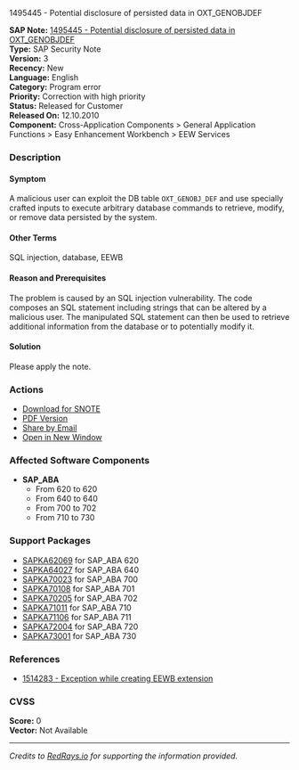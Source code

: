 1495445 - Potential disclosure of persisted data in OXT_GENOBJDEF

**SAP Note:** [1495445 - Potential disclosure of persisted data in OXT_GENOBJDEF](https://me.sap.com/notes/0001495445)  
**Type:** SAP Security Note  
**Version:** 3  
**Recency:** New  
**Language:** English  
**Category:** Program error  
**Priority:** Correction with high priority  
**Status:** Released for Customer  
**Released On:** 12.10.2010  
**Component:** Cross-Application Components > General Application Functions > Easy Enhancement Workbench > EEW Services

### Description

#### Symptom
A malicious user can exploit the DB table `OXT_GENOBJ_DEF` and use specially crafted inputs to execute arbitrary database commands to retrieve, modify, or remove data persisted by the system.

#### Other Terms
SQL injection, database, EEWB

#### Reason and Prerequisites
The problem is caused by an SQL injection vulnerability. The code composes an SQL statement including strings that can be altered by a malicious user. The manipulated SQL statement can then be used to retrieve additional information from the database or to potentially modify it.

#### Solution
Please apply the note.

### Actions
- [Download for SNOTE](https://notesdownloads.sap.com/note/0040000008851052017)
- [PDF Version](https://userapps.support.sap.com/sap/support/sfm/notes/print/0001495445?language=en-US&token=3AF98045AAA4094E4993FDB90F5FE5B8)
- [Share by Email](https://me.sap.com/share-email-link)  
- [Open in New Window](https://me.sap.com/open-new-window-link)

### Affected Software Components
- **SAP_ABA**  
  - From 620 to 620  
  - From 640 to 640  
  - From 700 to 702  
  - From 710 to 730

### Support Packages
- [SAPKA62069](https://me.sap.com/supportpackage/SAPKA62069) for SAP_ABA 620
- [SAPKA64027](https://me.sap.com/supportpackage/SAPKA64027) for SAP_ABA 640
- [SAPKA70023](https://me.sap.com/supportpackage/SAPKA70023) for SAP_ABA 700
- [SAPKA70108](https://me.sap.com/supportpackage/SAPKA70108) for SAP_ABA 701
- [SAPKA70205](https://me.sap.com/supportpackage/SAPKA70205) for SAP_ABA 702
- [SAPKA71011](https://me.sap.com/supportpackage/SAPKA71011) for SAP_ABA 710
- [SAPKA71106](https://me.sap.com/supportpackage/SAPKA71106) for SAP_ABA 711
- [SAPKA72004](https://me.sap.com/supportpackage/SAPKA72004) for SAP_ABA 720
- [SAPKA73001](https://me.sap.com/supportpackage/SAPKA73001) for SAP_ABA 730

### References
- [1514283 - Exception while creating EEWB extension](https://me.sap.com/notes/1514283)

### CVSS
**Score:** 0  
**Vector:** Not Available

---

*Credits to [RedRays.io](https://redrays.io) for supporting the information provided.*
